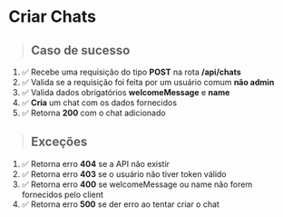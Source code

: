 # Criar Chats

> ## Caso de sucesso

1. ✅ Recebe uma requisição do tipo **POST** na rota **/api/chats**
2. ✅ Valida se a requisição foi feita por um usuário comum **não admin**
3. ✅ Valida dados obrigatórios **welcomeMessage** e **name**
4. ✅ **Cria** um chat com os dados fornecidos
5. ✅ Retorna **200** com o chat adicionado

> ## Exceções

1. ✅ Retorna erro **404** se a API não existir
2. ✅ Retorna erro **403** se o usuário não tiver token válido
3. ✅ Retorna erro **400** se welcomeMessage ou name não forem fornecidos pelo client
4. ✅ Retorna erro **500** se der erro ao tentar criar o chat



